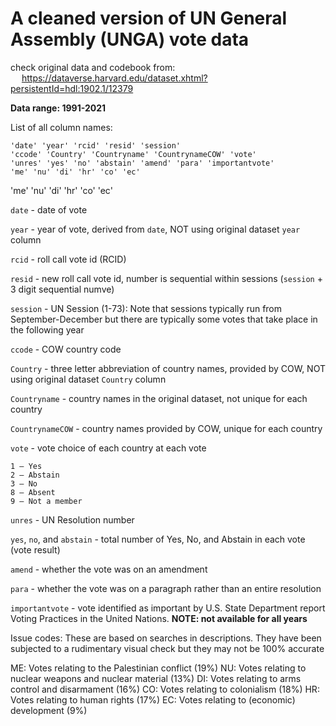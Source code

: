 # A cleaned version of UN General Assembly (UNGA) vote data

check original data and codebook from:\
    &emsp; https://dataverse.harvard.edu/dataset.xhtml?persistentId=hdl:1902.1/12379

**Data range: 1991-2021**

List of all column names:

```
'date' 'year' 'rcid' 'resid' 'session'
'ccode' 'Country' 'Countryname' 'CountrynameCOW' 'vote'
'unres' 'yes' 'no' 'abstain' 'amend' 'para' 'importantvote'
'me' 'nu' 'di' 'hr' 'co' 'ec'
```
'me' 'nu' 'di' 'hr' 'co' 'ec'

`date` - date of vote

`year` - year of vote, derived from `date`, NOT using original dataset `year` column

`rcid` - roll call vote id (RCID)

`resid` - new roll call vote id, number is sequential within sessions (`session` + 3 digit sequential numve)

`session` - UN Session (1-73): Note that sessions typically run from September-December but there are typically some votes that take place in the following year

`ccode` - COW country code

`Country` - three letter abbreviation of country names, provided by COW, NOT using original dataset `Country` column

`Countryname` - country names in the original dataset, not unique for each country

`CountrynameCOW` - country names provided by COW, unique for each country

`vote` - vote choice of each country at each vote

    1 – Yes
    2 – Abstain
    3 – No
    8 – Absent
    9 – Not a member

`unres` - UN Resolution number

`yes`, `no`, and `abstain` - total number of Yes, No, and Abstain in each vote (vote result)

`amend` - whether the vote was on an amendment

`para` - whether the vote was on a paragraph rather than an entire resolution

`importantvote` - vote identified as important by U.S. State Department report Voting Practices in the United Nations. **NOTE: not available for all years**

Issue codes: These are based on searches in descriptions. They have been subjected to a rudimentary visual check but they may not be 100% accurate

ME: Votes relating to the Palestinian conflict (19%)
NU: Votes relating to nuclear weapons and nuclear material (13%)
DI: Votes relating to arms control and disarmament (16%)
CO: Votes relating to colonialism (18%)
HR: Votes relating to human rights (17%)
EC: Votes relating to (economic) development (9%)
